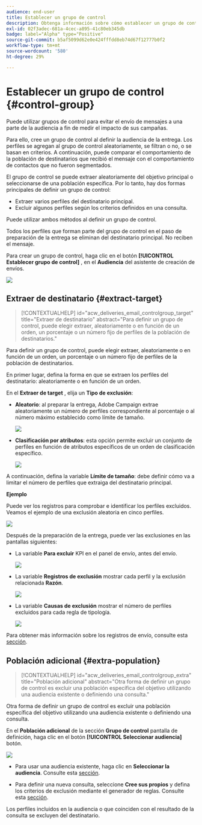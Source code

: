 ```yaml
---
audience: end-user
title: Establecer un grupo de control
description: Obtenga información sobre cómo establecer un grupo de control para los mensajes en la interfaz de usuario web de Campaign
exl-id: 02f3adec-681a-4cec-a895-41c80eb345db
badge: label="Alpha" type="Positive"
source-git-commit: b5af5099d62e0e424fffdd8eb74d67f12777b0f2
workflow-type: tm+mt
source-wordcount: '580'
ht-degree: 29%

---
```


# Establecer un grupo de control {#control-group}

Puede utilizar grupos de control para evitar el envío de mensajes a una parte de la audiencia a fin de medir el impacto de sus campañas.

Para ello, cree un grupo de control al definir la audiencia de la entrega. Los perfiles se agregan al grupo de control aleatoriamente, se filtran o no, o se basan en criterios. A continuación, puede comparar el comportamiento de la población de destinatarios que recibió el mensaje con el comportamiento de contactos que no fueron segmentados.

El grupo de control se puede extraer aleatoriamente del objetivo principal o seleccionarse de una población específica. Por lo tanto, hay dos formas principales de definir un grupo de control:

* Extraer varios perfiles del destinatario principal.
* Excluir algunos perfiles según los criterios definidos en una consulta.

Puede utilizar ambos métodos al definir un grupo de control.

Todos los perfiles que forman parte del grupo de control en el paso de preparación de la entrega se eliminan del destinatario principal. No reciben el mensaje.

Para crear un grupo de control, haga clic en el botón **[!UICONTROL Establecer grupo de control]** , en el **Audiencia** del asistente de creación de envíos.

![](assets/control-group1.png)

## Extraer de destinatario {#extract-target}

>[!CONTEXTUALHELP]
>id="acw_deliveries_email_controlgroup_target"
>title="Extraer de destinatario"
>abstract="Para definir un grupo de control, puede elegir extraer, aleatoriamente o en función de un orden, un porcentaje o un número fijo de perfiles de la población de destinatarios."

Para definir un grupo de control, puede elegir extraer, aleatoriamente o en función de un orden, un porcentaje o un número fijo de perfiles de la población de destinatarios.

En primer lugar, defina la forma en que se extraen los perfiles del destinatario: aleatoriamente o en función de un orden.

En el **Extraer de target** , elija un **Tipo de exclusión**:

* **Aleatorio**: al preparar la entrega, Adobe Campaign extrae aleatoriamente un número de perfiles correspondiente al porcentaje o al número máximo establecido como límite de tamaño.

   ![](assets/control-group.png)

* **Clasificación por atributos**: esta opción permite excluir un conjunto de perfiles en función de atributos específicos de un orden de clasificación específico.

   ![](assets/control-group2.png)

A continuación, defina la variable **Límite de tamaño**: debe definir cómo va a limitar el número de perfiles que extraiga del destinatario principal.

**Ejemplo**

Puede ver los registros para comprobar e identificar los perfiles excluidos. Veamos el ejemplo de una exclusión aleatoria en cinco perfiles.

![](assets/control-group4.png)

Después de la preparación de la entrega, puede ver las exclusiones en las pantallas siguientes:

* La variable **Para excluir** KPI en el panel de envío, antes del envío.

   ![](assets/control-group5.png)

* La variable **Registros de exclusión** mostrar cada perfil y la exclusión relacionada **Razón**.

   ![](assets/control-group6.png)

* La variable **Causas de exclusión** mostrar el número de perfiles excluidos para cada regla de tipología.

   ![](assets/control-group7.png)

Para obtener más información sobre los registros de envío, consulte esta [sección](../monitor/delivery-logs.md).

## Población adicional {#extra-population}

>[!CONTEXTUALHELP]
>id="acw_deliveries_email_controlgroup_extra"
>title="Población adicional"
>abstract="Otra forma de definir un grupo de control es excluir una población específica del objetivo utilizando una audiencia existente o definiendo una consulta."

Otra forma de definir un grupo de control es excluir una población específica del objetivo utilizando una audiencia existente o definiendo una consulta.

En el **Población adicional** de la sección **Grupo de control** pantalla de definición, haga clic en el botón **[!UICONTROL Seleccionar audiencia]** botón.

![](assets/control-group3.png)

* Para usar una audiencia existente, haga clic en **Seleccionar la audiencia**. Consulte esta [sección](add-audience.md).

* Para definir una nueva consulta, seleccione **Cree sus propios** y defina los criterios de exclusión mediante el generador de reglas. Consulte esta [sección](segment-builder.md).

Los perfiles incluidos en la audiencia o que coinciden con el resultado de la consulta se excluyen del destinatario.